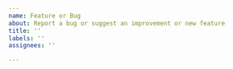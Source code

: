 ```yaml
---
name: Feature or Bug
about: Report a bug or suggest an improvement or new feature
title: ''
labels: ''
assignees: ''

---
```



